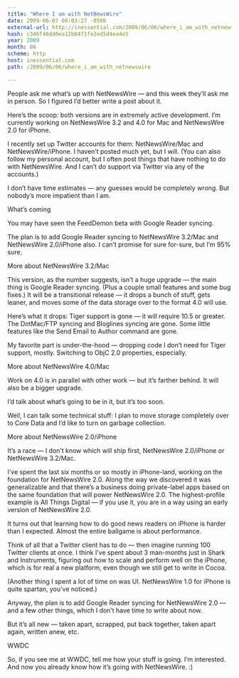 ```yaml
---
title: "Where I am with NetNewsWire"
date: 2009-06-07 06:03:27 -0500
external-url: http://inessential.com/2009/06/06/where_i_am_with_netnewswire
hash: c346f46dd0ea12b84f1fe2ed5d4ea4e5
year: 2009
month: 06
scheme: http
host: inessential.com
path: /2009/06/06/where_i_am_with_netnewswire

---
```


People ask me what’s up with NetNewsWire — and this week they’ll ask me in person. So I figured I’d better write a post about it.


Here’s the scoop: both versions are in extremely active development. I’m currently working on NetNewsWire 3.2 and 4.0 for Mac and NetNewsWire 2.0 for iPhone.


I recently set up Twitter accounts for them: NetNewsWire/Mac and NetNewsWire/iPhone. I haven’t posted much yet, but I will. (You can also follow my personal account, but I often post things that have nothing to do with NetNewsWire. And I can’t do support via Twitter via any of the accounts.)


I don’t have time estimates — any guesses would be completely wrong. But nobody’s more impatient than I am.


What’s coming

You may have seen the FeedDemon beta with Google Reader syncing.


The plan is to add Google Reader syncing to NetNewsWire 3.2/Mac and NetNewsWire 2.0/iPhone also. I can’t promise for sure for-sure, but I’m 95% sure.


More about NetNewsWire 3.2/Mac

This version, as the number suggests, isn’t a huge upgrade — the main thing is Google Reader syncing. (Plus a couple small features and some bug fixes.) It will be a transitional release — it drops a bunch of stuff, gets leaner, and moves some of the data storage over to the format 4.0 will use.


Here’s what it drops: Tiger support is gone — it will require 10.5 or greater. The DotMac/FTP syncing and Bloglines syncing are gone. Some little features like the Send Email to Author command are gone.


My favorite part is under-the-hood — dropping code I don’t need for Tiger support, mostly. Switching to ObjC 2.0 properties, especially.


More about NetNewsWire 4.0/Mac

Work on 4.0 is in parallel with other work — but it’s farther behind. It will also be a bigger upgrade.


I’d talk about what’s going to be in it, but it’s too soon.


Well, I can talk some technical stuff: I plan to move storage completely over to Core Data and I’d like to turn on garbage collection.


More about NetNewsWire 2.0/iPhone

It’s a race — I don’t know which will ship first, NetNewsWire 2.0/iPhone or NetNewsWire 3.2/Mac.


I’ve spent the last six months or so mostly in iPhone-land, working on the foundation for NetNewsWire 2.0. Along the way we discovered it was generalizable and that there’s a business doing private-label apps based on the same foundation that will power NetNewsWire 2.0. The highest-profile example is All Things Digital — if you use it, you are in a way using an early version of NetNewsWire 2.0.


It turns out that learning how to do good news readers on iPhone is harder than I expected. Almost the entire ballgame is about performance.


Think of all that a Twitter client has to do — then imagine running 100 Twitter clients at once. I think I’ve spent about 3 man-months just in Shark and Instruments, figuring out how to scale and perform well on the iPhone, which is for real a new platform, even though we still get to write in Cocoa.


(Another thing I spent a lot of time on was UI. NetNewsWire 1.0 for iPhone is quite spartan, you’ve noticed.)


Anyway, the plan is to add Google Reader syncing for NetNewsWire 2.0 — and a few other things, which I don’t have time to write about now.


But it’s all new — taken apart, scrapped, put back together, taken apart again, written anew, etc.


WWDC

So, if you see me at WWDC, tell me how your stuff is going. I’m interested. And now you already know how it’s going with NetNewsWire. :)

